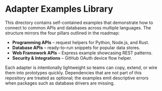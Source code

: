 # Adapter Examples Library

This directory contains self-contained examples that demonstrate how to
connect to common APIs and databases across multiple languages.  The
structure mirrors the four pillars outlined in the roadmap:

- **Programming APIs** – request helpers for Python, Node.js, and Rust.
- **Database APIs** – ready-to-run snippets for popular data stores.
- **Web Framework APIs** – Express example showcasing REST patterns.
- **Security & Integrations** – GitHub OAuth device flow helper.

Each adapter is intentionally lightweight so teams can copy, extend, or
wire them into prototypes quickly.  Dependencies that are not part of
this repository are treated as optional; the examples emit descriptive
errors when packages such as database drivers are missing.

